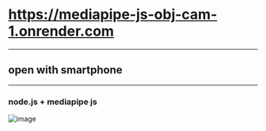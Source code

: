 # https://mediapipe-js-obj-cam-1.onrender.com
________________________________________________
## open with smartphone
________________________________________________

### node.js + mediapipe js

![image](https://github.com/user-attachments/assets/2ab7525b-68a0-4b24-8817-2589d36d6805)
